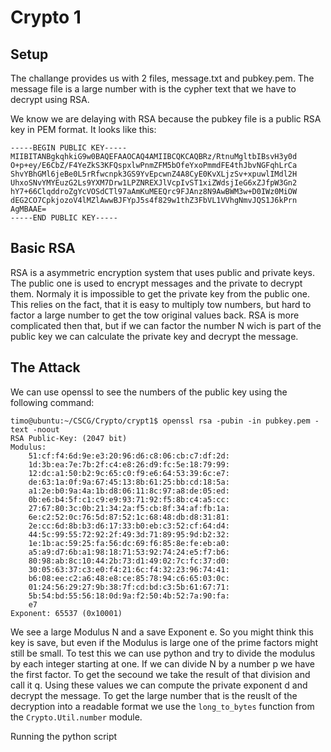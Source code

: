 # Crypto 1
## Setup
The challange provides us with 2 files, message.txt and pubkey.pem. The message file is a large number with is the cypher text that we have
to decrypt using RSA.

We know we are delaying with RSA because the pubkey file is a public RSA key in PEM format. It looks like this:
````
-----BEGIN PUBLIC KEY-----
MIIBITANBgkqhkiG9w0BAQEFAAOCAQ4AMIIBCQKCAQBRz/RtnuMgltbIBsvH3y0d
O+p+ey/E6CbZ/F4YeZkS3KFQspxlwPnmZFM5bOfeYxoPmmdFE4thJbvNGFqhLrCa
ShvYBhGMl6jeBe0L5rRfwcnpk3GS9YvEpcwnZ4A8CyE0KvXLjzSv+xpuwlIMdl2H
UhxoSNvYMYEuzG2Ls9YXM7Drw1LPZNREXJlVcpIvST1xiZWdsjIeG6xZJfpW3Gn2
hY7+66ClqddroZgYcVOSdCTl97aAmKuMEEQrc9FJAnz8N9AwBWM3w+D0IWz0MiOW
dEG2CO7CpkjozoV4lMZlAwwBJFYpJ5s4f829w1thZ3FbVL1VVhgNmvJQS1J6kPrn
AgMBAAE=
-----END PUBLIC KEY-----
````

## Basic RSA
RSA is a asymmetric encryption system that uses public and private keys. The public one is used to encrypt messages and the private to decrypt
them. Normaly it is impossible to get the private key from the public one. This relies on the fact, that it is easy to multiply tow numbers, but hard to factor
a large number to get the tow original values back. RSA is more complicated then that, but if we can factor the number N wich is part of the public key
we can calculate the private key and decrypt the message.

## The Attack
We can use openssl to see the numbers of the public key using the following command:
````
timo@ubuntu:~/CSCG/Crypto/crypt1$ openssl rsa -pubin -in pubkey.pem -text -noout
RSA Public-Key: (2047 bit)
Modulus:
    51:cf:f4:6d:9e:e3:20:96:d6:c8:06:cb:c7:df:2d:
    1d:3b:ea:7e:7b:2f:c4:e8:26:d9:fc:5e:18:79:99:
    12:dc:a1:50:b2:9c:65:c0:f9:e6:64:53:39:6c:e7:
    de:63:1a:0f:9a:67:45:13:8b:61:25:bb:cd:18:5a:
    a1:2e:b0:9a:4a:1b:d8:06:11:8c:97:a8:de:05:ed:
    0b:e6:b4:5f:c1:c9:e9:93:71:92:f5:8b:c4:a5:cc:
    27:67:80:3c:0b:21:34:2a:f5:cb:8f:34:af:fb:1a:
    6e:c2:52:0c:76:5d:87:52:1c:68:48:db:d8:31:81:
    2e:cc:6d:8b:b3:d6:17:33:b0:eb:c3:52:cf:64:d4:
    44:5c:99:55:72:92:2f:49:3d:71:89:95:9d:b2:32:
    1e:1b:ac:59:25:fa:56:dc:69:f6:85:8e:fe:eb:a0:
    a5:a9:d7:6b:a1:98:18:71:53:92:74:24:e5:f7:b6:
    80:98:ab:8c:10:44:2b:73:d1:49:02:7c:fc:37:d0:
    30:05:63:37:c3:e0:f4:21:6c:f4:32:23:96:74:41:
    b6:08:ee:c2:a6:48:e8:ce:85:78:94:c6:65:03:0c:
    01:24:56:29:27:9b:38:7f:cd:bd:c3:5b:61:67:71:
    5b:54:bd:55:56:18:0d:9a:f2:50:4b:52:7a:90:fa:
    e7
Exponent: 65537 (0x10001)
````
We see a large Modulus N and a save Exponent e. So you might think this key is save, but even if the Modulus is large one of the prime factors
might still be small. To test this we can use python and try to divide the modulus by each integer starting at one. If we can divide N by a number
p we have the first factor. To get the secound we take the result of that division and call it q. Using these values we can compute the private exponent
d and decrypt the message. To get the large number that is the reuslt of the decryption into a readable format we use the `long_to_bytes` function from the
`Crypto.Util.number` module.

Running the python script
